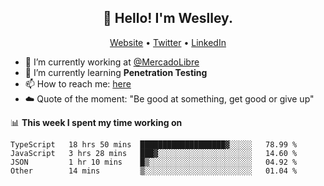 <h2 align="center">👋 Hello! I'm Weslley.</h2>
<p align="center">
  <a href="http://weslleyneri.com.br">Website</a> •
  <a href="https://twitter.com/Weslley_Neri">Twitter</a> •
  <a href="https://www.linkedin.com/in/weslley-neri-3658908b">LinkedIn</a>
</p>


- 🔭 I’m currently working at [@MercadoLibre](https://github.com/mercadolibre)
- 🌱 I’m currently learning **Penetration Testing**
- 📫 How to reach me: [here](mailto:weslley39@gmail.com)
- ☁️ Quote of the moment: "Be good at something, get good or give up"

📊 **This week I spent my time working on**
<!--START_SECTION:waka-->

```text
TypeScript   18 hrs 50 mins  ███████████████████▓░░░░░   78.99 %
JavaScript   3 hrs 28 mins   ███▓░░░░░░░░░░░░░░░░░░░░░   14.60 %
JSON         1 hr 10 mins    █▒░░░░░░░░░░░░░░░░░░░░░░░   04.92 %
Other        14 mins         ▒░░░░░░░░░░░░░░░░░░░░░░░░   01.04 %
```

<!--END_SECTION:waka-->

<!-- Inspired by https://github.com/gruselhaus/gruselhaus -->